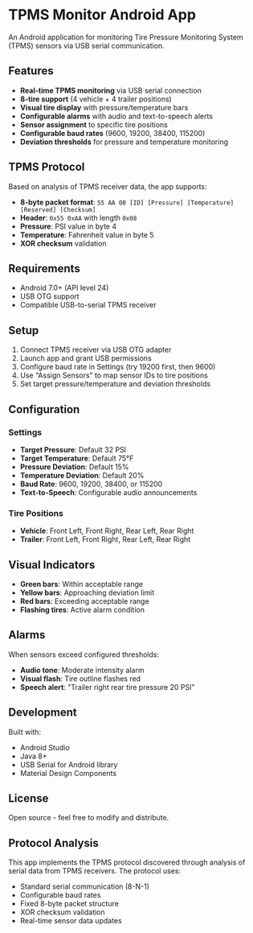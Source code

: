 # TPMS Monitor Android App

An Android application for monitoring Tire Pressure Monitoring System (TPMS) sensors via USB serial communication.

## Features

- **Real-time TPMS monitoring** via USB serial connection
- **8-tire support** (4 vehicle + 4 trailer positions)
- **Visual tire display** with pressure/temperature bars
- **Configurable alarms** with audio and text-to-speech alerts
- **Sensor assignment** to specific tire positions
- **Configurable baud rates** (9600, 19200, 38400, 115200)
- **Deviation thresholds** for pressure and temperature monitoring

## TPMS Protocol

Based on analysis of TPMS receiver data, the app supports:
- **8-byte packet format**: `55 AA 08 [ID] [Pressure] [Temperature] [Reserved] [Checksum]`
- **Header**: `0x55 0xAA` with length `0x08`
- **Pressure**: PSI value in byte 4
- **Temperature**: Fahrenheit value in byte 5
- **XOR checksum** validation

## Requirements

- Android 7.0+ (API level 24)
- USB OTG support
- Compatible USB-to-serial TPMS receiver

## Setup

1. Connect TPMS receiver via USB OTG adapter
2. Launch app and grant USB permissions
3. Configure baud rate in Settings (try 19200 first, then 9600)
4. Use "Assign Sensors" to map sensor IDs to tire positions
5. Set target pressure/temperature and deviation thresholds

## Configuration

### Settings
- **Target Pressure**: Default 32 PSI
- **Target Temperature**: Default 75°F
- **Pressure Deviation**: Default 15%
- **Temperature Deviation**: Default 20%
- **Baud Rate**: 9600, 19200, 38400, or 115200
- **Text-to-Speech**: Configurable audio announcements

### Tire Positions
- **Vehicle**: Front Left, Front Right, Rear Left, Rear Right
- **Trailer**: Front Left, Front Right, Rear Left, Rear Right

## Visual Indicators

- **Green bars**: Within acceptable range
- **Yellow bars**: Approaching deviation limit
- **Red bars**: Exceeding acceptable range
- **Flashing tires**: Active alarm condition

## Alarms

When sensors exceed configured thresholds:
- **Audio tone**: Moderate intensity alarm
- **Visual flash**: Tire outline flashes red
- **Speech alert**: "Trailer right rear tire pressure 20 PSI"

## Development

Built with:
- Android Studio
- Java 8+
- USB Serial for Android library
- Material Design Components

## License

Open source - feel free to modify and distribute.

## Protocol Analysis

This app implements the TPMS protocol discovered through analysis of serial data from TPMS receivers. The protocol uses:
- Standard serial communication (8-N-1)
- Configurable baud rates
- Fixed 8-byte packet structure
- XOR checksum validation
- Real-time sensor data updates
